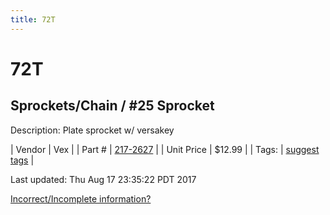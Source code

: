 ```yaml
---
title: 72T
---
```


# 72T
## Sprockets/Chain / #25 Sprocket
Description: 	Plate sprocket w/ versakey 

| Vendor | Vex | 
| Part # | [217-2627](http://www.vexrobotics.com/vexpro/motion/sprockets-and-chain/25-sprockets.html) | 
| Unit Price | $12.99 | 
| Tags: | [suggest tags](https://docs.google.com/forms/d/e/1FAIpQLSeWyY8v3RgOty-MyWmh9U0iivNYN_molChYyS-0U-o-kOAv_g/viewform) | 

Last updated: Thu Aug 17 23:35:22 PDT 2017

 [Incorrect/Incomplete information?](https://docs.google.com/forms/d/e/1FAIpQLSeWyY8v3RgOty-MyWmh9U0iivNYN_molChYyS-0U-o-kOAv_g/viewform)